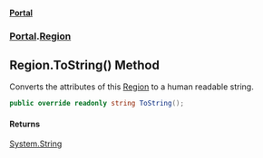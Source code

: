 #### [Portal](index.md 'index')
### [Portal](Portal.md 'Portal').[Region](Region.md 'Portal.Region')

## Region.ToString() Method

Converts the attributes of this [Region](Region.md 'Portal.Region') to a human readable string.

```csharp
public override readonly string ToString();
```

#### Returns
[System.String](https://docs.microsoft.com/en-us/dotnet/api/System.String 'System.String')